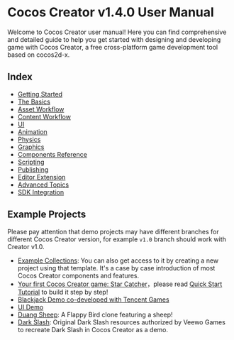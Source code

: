 # Cocos Creator v1.4.0 User Manual

Welcome to Cocos Creator user manual! Here you can find comprehensive and detailed guide to help you get started with designing and developing game with Cocos Creator,  a free cross-platform game development tool based on cocos2d-x.

## Index

- [Getting Started](getting-started/index.md)
- [The Basics](getting-started/basics/index.md)
- [Asset Workflow](asset-workflow/index.md)
- [Content Workflow](content-workflow/index.md)
- [UI](ui/index.md)
- [Animation](animation/index.md)
- [Physics](physics/index.md)
- [Graphics](graphics/index.md)
- [Components Reference](components/index.md)
- [Scripting](scripting/index.md)
- [Publishing](publish/index.md)
- [Editor Extension](extension/index.md)
- [Advanced Topics](advanced-topics/index.md)
- [SDK Integration](sdk/index.md)

## Example Projects

Please pay attention that demo projects may have different branches for different Cocos Creator version, for example `v1.0` branch should work with Creator v1.0.

- [Example Collections](https://github.com/cocos-creator/example-cases): You can also get access to it by creating a new project using that template. It's a case by case introduction of most Cocos Creator components and features.
- [Your first Cocos Creator game: Star Catcher](https://github.com/cocos-creator/tutorial-first-game)，please read [Quick Start Tutorial](getting-started/quick-start.md) to build it step by step!
- [Blackjack Demo co-developed with Tencent Games](https://github.com/cocos-creator/tutorial-blackjack)
- [UI Demo](https://github.com/cocos-creator/demo-ui)
- [Duang Sheep](https://github.com/cocos-creator/tutorial-duang-sheep): A Flappy Bird clone featuring a sheep!
- [Dark Slash](https://github.com/cocos-creator/tutorial-dark-slash): Original Dark Slash resources authorized by Veewo Games to recreate Dark Slash in Cocos Creator as a demo.
